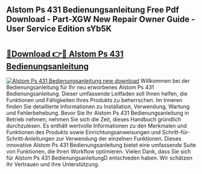 ## Alstom Ps 431 Bedienungsanleitung Free Pdf Download - Part-XGW New Repair Owner Guide - User Service Edition sYb5K

# <h2><a href="http://df3k1bs.blite.top/?on=Alstom+Ps+431+Bedienungsanleitung">🔗Download 👉🔴 Alstom Ps 431 Bedienungsanleitung</a></h2>

[![Alstom Ps 431 Bedienungsanleitung new download](https://i.imgur.com/lujVjoI.png)](http://df3k1bs.blite.top/?on=Alstom+Ps+431+Bedienungsanleitung)
Willkommen bei der Bedienungsanleitung für Ihr neu erworbenes Alstom Ps 431 Bedienungsanleitung. Dieser umfassende Leitfaden soll Ihnen helfen, die Funktionen und Fähigkeiten Ihres Produkts zu beherrschen. Im Inneren finden Sie detaillierte Informationen zu Installation, Verwendung, Wartung und Fehlerbehebung. Bevor Sie Ihr Alstom Ps 431 Bedienungsanleitung in Betrieb nehmen, nehmen Sie sich die Zeit, dieses Handbuch gründlich durchzulesen. Es enthält wertvolle Informationen zu den Merkmalen und Funktionen des Produkts sowie Einrichtungsanweisungen und Schritt-für-Schritt-Anleitungen zur Verwendung der einzelnen Funktionen. Dieses innovative Alstom Ps 431 Bedienungsanleitung bietet eine umfassende Suite von Funktionen, die Ihren Workflow optimieren. Vielen Dank, dass Sie sich für Alstom Ps 431 BedienungsanleitungD entschieden haben. Wir schätzen Ihr Vertrauen und Ihre Unterstützung.

